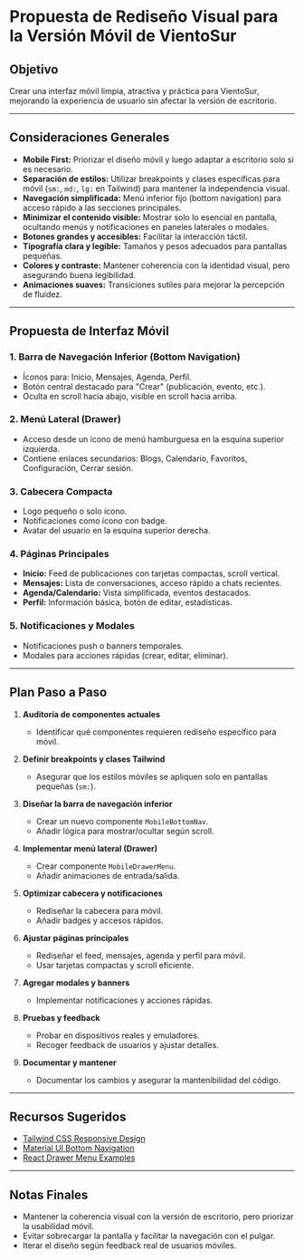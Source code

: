 # Propuesta de Rediseño Visual para la Versión Móvil de VientoSur

## Objetivo
Crear una interfaz móvil limpia, atractiva y práctica para VientoSur, mejorando la experiencia de usuario sin afectar la versión de escritorio.

---

## Consideraciones Generales
- **Mobile First:** Priorizar el diseño móvil y luego adaptar a escritorio solo si es necesario.
- **Separación de estilos:** Utilizar breakpoints y clases específicas para móvil (`sm:`, `md:`, `lg:` en Tailwind) para mantener la independencia visual.
- **Navegación simplificada:** Menú inferior fijo (bottom navigation) para acceso rápido a las secciones principales.
- **Minimizar el contenido visible:** Mostrar solo lo esencial en pantalla, ocultando menús y notificaciones en paneles laterales o modales.
- **Botones grandes y accesibles:** Facilitar la interacción táctil.
- **Tipografía clara y legible:** Tamaños y pesos adecuados para pantallas pequeñas.
- **Colores y contraste:** Mantener coherencia con la identidad visual, pero asegurando buena legibilidad.
- **Animaciones suaves:** Transiciones sutiles para mejorar la percepción de fluidez.

---

## Propuesta de Interfaz Móvil

### 1. Barra de Navegación Inferior (Bottom Navigation)
- Íconos para: Inicio, Mensajes, Agenda, Perfil.
- Botón central destacado para "Crear" (publicación, evento, etc.).
- Oculta en scroll hacia abajo, visible en scroll hacia arriba.

### 2. Menú Lateral (Drawer)
- Acceso desde un ícono de menú hamburguesa en la esquina superior izquierda.
- Contiene enlaces secundarios: Blogs, Calendario, Favoritos, Configuración, Cerrar sesión.

### 3. Cabecera Compacta
- Logo pequeño o solo ícono.
- Notificaciones como ícono con badge.
- Avatar del usuario en la esquina superior derecha.

### 4. Páginas Principales
- **Inicio:** Feed de publicaciones con tarjetas compactas, scroll vertical.
- **Mensajes:** Lista de conversaciones, acceso rápido a chats recientes.
- **Agenda/Calendario:** Vista simplificada, eventos destacados.
- **Perfil:** Información básica, botón de editar, estadísticas.

### 5. Notificaciones y Modales
- Notificaciones push o banners temporales.
- Modales para acciones rápidas (crear, editar, eliminar).

---

## Plan Paso a Paso

1. **Auditoría de componentes actuales**
   - Identificar qué componentes requieren rediseño específico para móvil.

2. **Definir breakpoints y clases Tailwind**
   - Asegurar que los estilos móviles se apliquen solo en pantallas pequeñas (`sm:`).

3. **Diseñar la barra de navegación inferior**
   - Crear un nuevo componente `MobileBottomNav`.
   - Añadir lógica para mostrar/ocultar según scroll.

4. **Implementar menú lateral (Drawer)**
   - Crear componente `MobileDrawerMenu`.
   - Añadir animaciones de entrada/salida.

5. **Optimizar cabecera y notificaciones**
   - Rediseñar la cabecera para móvil.
   - Añadir badges y accesos rápidos.

6. **Ajustar páginas principales**
   - Rediseñar el feed, mensajes, agenda y perfil para móvil.
   - Usar tarjetas compactas y scroll eficiente.

7. **Agregar modales y banners**
   - Implementar notificaciones y acciones rápidas.

8. **Pruebas y feedback**
   - Probar en dispositivos reales y emuladores.
   - Recoger feedback de usuarios y ajustar detalles.

9. **Documentar y mantener**
   - Documentar los cambios y asegurar la mantenibilidad del código.

---

## Recursos Sugeridos
- [Tailwind CSS Responsive Design](https://tailwindcss.com/docs/responsive-design)
- [Material UI Bottom Navigation](https://mui.com/material-ui/react-bottom-navigation/)
- [React Drawer Menu Examples](https://mui.com/material-ui/react-drawer/)

---

## Notas Finales
- Mantener la coherencia visual con la versión de escritorio, pero priorizar la usabilidad móvil.
- Evitar sobrecargar la pantalla y facilitar la navegación con el pulgar.
- Iterar el diseño según feedback real de usuarios móviles.
